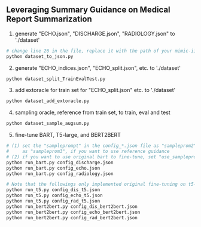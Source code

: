 ## **Leveraging Summary Guidance on Medical Report Summarization**



1. generate "ECHO.json", "DISCHARGE.json", "RADIOLOGY.json" to './dataset'

```bash
# change line 26 in the file, replace it with the path of your mimic-iii dataset (i.e. csv files).
python dataset_to_json.py
```

2. generate "ECHO_indices.json", "ECHO_split.json", etc. to './dataset'

```bash
python dataset_split_TrainEvalTest.py
```

3. add extoracle for train set for "ECHO_split.json" etc. to './dataset'

```bash
python dataset_add_extoracle.py
```

4. sampling oracle, reference from train set, to train, eval and test

```bash
python dataset_sample_augsum.py
```

5. fine-tune BART, T5-large, and BERT2BERT

```bash
# (1) set the "sampleprompt" in the config_*.json file as "sampleprom2", if you want to use oracle guidance.
#     as "sampleprom3", if you want to use reference guidance
# (2) if you want to use original bart to fine-tune, set "use_sampleprompt" in the config_*.json file as false
python run_bart.py config_discharge.json
python run_bart.py config_echo.json
python run_bart.py config_radiology.json

# Note that the followings only implemented original fine-tuning on t5-large and bert2bert 
python run_t5.py config_dis_t5.json
python run_t5.py config_echo_t5.json
python run_t5.py config_rad_t5.json
python run_bert2bert.py config_dis_bert2bert.json
python run_bert2bert.py config_echo_bert2bert.json
python run_bert2bert.py config_rad_bert2bert.json
```
